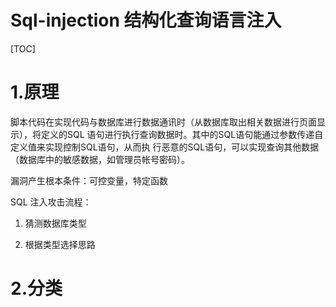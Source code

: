 # Sql-injection 结构化查询语言注入

[TOC]

# 1.原理

脚本代码在实现代码与数据库进行数据通讯时（从数据库取出相关数据进行页面显示），将定义的SQL 语句进行执行查询数据时。其中的SQL语句能通过参数传递自定义值来实现控制SQL语句，从而执 行恶意的SQL语句，可以实现查询其他数据（数据库中的敏感数据，如管理员帐号密码）。

漏洞产生根本条件：可控变量，特定函数

SQL 注入攻击流程：  

1. 猜测数据库类型  

2. 根据类型选择思路

# 2.分类



